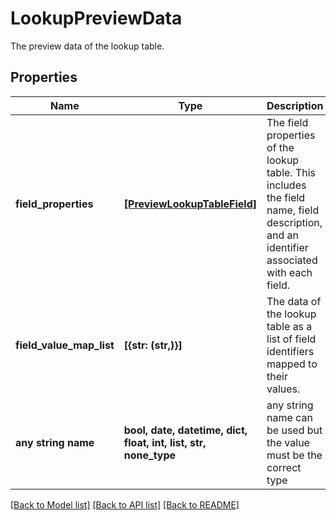 # LookupPreviewData

The preview data of the lookup table.

## Properties
Name | Type | Description | Notes
------------ | ------------- | ------------- | -------------
**field_properties** | [**[PreviewLookupTableField]**](PreviewLookupTableField.md) | The field properties of the lookup table. This includes the field name, field description, and an identifier associated with each field. | [optional] 
**field_value_map_list** | **[{str: (str,)}]** | The data of the lookup table as a list of field identifiers mapped to their values. | [optional] 
**any string name** | **bool, date, datetime, dict, float, int, list, str, none_type** | any string name can be used but the value must be the correct type | [optional]

[[Back to Model list]](../README.md#documentation-for-models) [[Back to API list]](../README.md#documentation-for-api-endpoints) [[Back to README]](../README.md)


